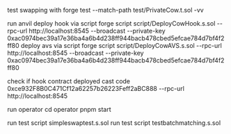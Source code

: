 test swapping with forge test --match-path test/PrivateCow.t.sol -vv

run anvil
deploy hook via script 
    forge script script/DeployCowHook.s.sol --rpc-url http://localhost:8545 --broadcast --private-key 0xac0974bec39a17e36ba4a6b4d238ff944bacb478cbed5efcae784d7bf4f2ff80
deploy avs via script
    forge script script/DeployCowAVS.s.sol --rpc-url http://localhost:8545 --broadcast --private-key 0xac0974bec39a17e36ba4a6b4d238ff944bacb478cbed5efcae784d7bf4f2ff80


check if hook  contract deployed
cast code 0xce932F8B0C471Cf12a62257b26223Feff2aBC888  --rpc-url http://localhost:8545

run operator 
    cd operator
    pnpm start

run test script simpleswaptest.s.sol
run test script testbatchmatching.s.sol